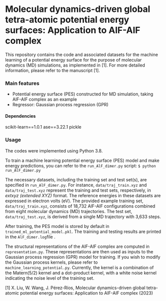 # Molecular dynamics-driven global tetra-atomic potential energy surfaces: Application to AlF-AlF complex

This repository contains the code and associated datasets for the machine learning of a potential energy surface for the purpose of molecular dynamics (MD) simulations, as implemented in [1]. For more detailed information, please refer to the manuscript [1].

### Main features

- Potential energy surface (PES) constructed for MD simulation, taking AlF-AlF complex as an example
- Regressor: Gaussian process regression (GPR)

#### Dependencies
scikit-learn==1.0.1
ase==3.22.1
pickle

### Usage
The codes were implemented using Python 3.8.

To train a machine learning potential energy surface (PES) model and make energy predictions, you can refer to the `run_AlF_dimer.py` script:
`$ python run_AlF_dimer.py`

The necessary datasets, including the training set and test set(s), are specified in `run_AlF_dimer.py`. For instance, `data/traj_train.xyz` and `data/traj_test.xyz` represent the training and test sets, respectively, in *extxyz (extended XYZ)* format. The reference energies in these datasets are expressed in electron volts (eV). The provided example training set, `data/traj_train.xyz`, consists of 18,732 AlF-AlF configurations combined from eight molecular dynamics (MD) trajectories. The test set,  `data/traj_test.xyz`, is derived from a single MD trajectory with 3,633 steps.

After training, the PES model is stored by default in `trained_ml_potential_model.pkl`. The training and testing results are printed in the  `AlF_dimer.log`file .

The structural representations of the AlF-AlF complex are computed in `representation.py`. These representations are then used as inputs to the Gaussian process regression (GPR) model for training. If you wish to modify the Gaussian process kernels, please refer to `machine_learning_potential.py`. Currently, the kernel is a combination of the Matern(5/2) kernel and a dot-product kernel, with a white noise kernel indicating the noise level of the training set.

[1] X. Liu, W. Wang, J. Pérez-Ríos, Molecular dynamics-driven global tetra-atomic potential energy surfaces: Application to AlF-AlF complex (2023)
